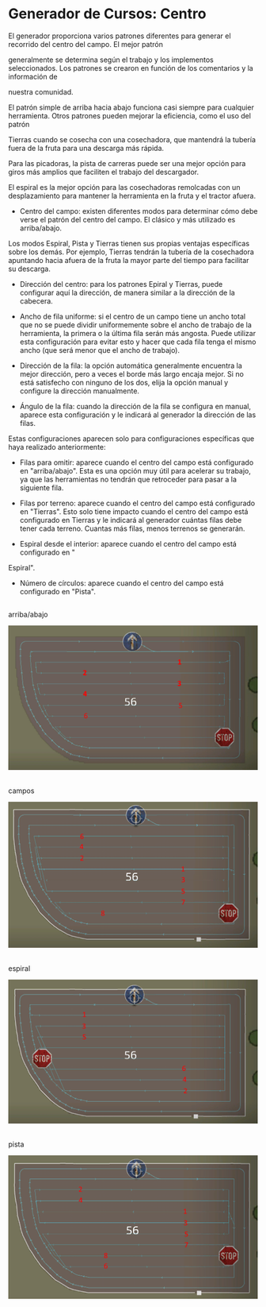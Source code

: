 # Generador de Cursos: Centro

  
  
El generador proporciona varios patrones diferentes para generar el recorrido del centro del campo. El mejor patrón  
  
generalmente se determina según el trabajo y los implementos seleccionados. Los patrones se crearon en función de los comentarios y la información de  
  
nuestra comunidad.  
  
El patrón simple de arriba hacia abajo funciona casi siempre para cualquier herramienta. Otros patrones pueden mejorar la eficiencia, como el uso del patrón  
  
Tierras cuando se cosecha con una cosechadora, que mantendrá la tubería fuera de la fruta para una descarga más rápida.  
  
Para las picadoras, la pista de carreras puede ser una mejor opción para giros más amplios que faciliten el trabajo del descargador.  
  
El espiral es la mejor opción para las cosechadoras remolcadas con un desplazamiento para mantener la herramienta en la fruta y el tractor afuera.  
  


  
  
    
- Centro del campo: existen diferentes modos para determinar cómo debe verse el patrón del centro del campo. El clásico y más utilizado es arriba/abajo.  
  
Los modos Espiral, Pista y Tierras tienen sus propias ventajas específicas sobre los demás. Por ejemplo, Tierras tendrán la tubería de la cosechadora apuntando hacia afuera de la fruta la mayor parte del tiempo para facilitar su descarga.  
  
    
- Dirección del centro: para los patrones Epiral y Tierras, puede configurar aquí la dirección, de manera similar a la dirección de la cabecera.  
  
    
- Ancho de fila uniforme: si el centro de un campo tiene un ancho total que no se puede dividir uniformemente sobre el ancho de trabajo de la herramienta, la primera o la última fila serán más angosta. Puede utilizar esta configuración para evitar esto y hacer que cada fila tenga el mismo ancho (que será menor que el ancho de trabajo).  
  
    
- Dirección de la fila: la opción automática generalmente encuentra la mejor dirección, pero a veces el borde más largo encaja mejor. Si no está satisfecho con ninguno de los dos, elija la opción manual y configure la dirección manualmente.  
  
    
- Ángulo de la fila: cuando la dirección de la fila se configura en manual, aparece esta configuración y le indicará al generador la dirección de las filas.  
  
  
  
Estas configuraciones aparecen solo para configuraciones específicas que haya realizado anteriormente:  
  
    
- Filas para omitir: aparece cuando el centro del campo está configurado en "arriba/abajo". Esta es una opción muy útil para acelerar su trabajo, ya que las herramientas no tendrán que retroceder para pasar a la siguiente fila.  
  
    
- Filas por terreno: aparece cuando el centro del campo está configurado en "Tierras". Esto solo tiene impacto cuando el centro del campo está configurado en Tierras y le indicará al generador cuántas filas debe tener cada terreno. Cuantas más filas, menos terrenos se generarán.  
  
    
- Espiral desde el interior: aparece cuando el centro del campo está configurado en "  
  
Espiral".  
  
    
- Número de círculos: aparece cuando el centro del campo está configurado en "Pista".  
  


## 
arriba/abajo


![Image](../assets/images/updown_0_0_1024_591.png)

## 
campos


![Image](../assets/images/lands_0_0_1024_599.png)

## 
espiral


![Image](../assets/images/spiral_0_0_1024_590.png)

## 
pista


![Image](../assets/images/racetrack_0_0_1024_589.png)

